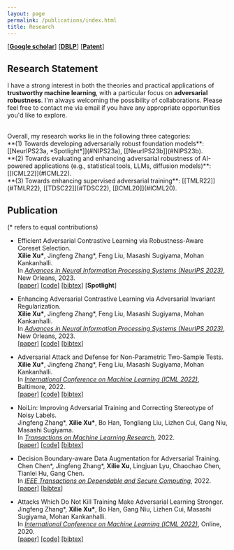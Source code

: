 ```yaml
---
layout: page
permalink: /publications/index.html
title: Research
---
```


[[**Google scholar**]](https://scholar.google.com/citations?hl=en&user=zea9MKUAAAAJ) [[**DBLP**]](https://dblp.org/pid/259/2327.html)  [[**Patent**]](https://www.patentguru.com/cn/inventor/%E5%BE%90%E6%9B%A6%E7%83%88) <br/>

## Research Statement
I have a strong interest in both the theories and practical applications of **trustworthy machine learning**, with a particular focus on **adversarial robustness**.
I'm always welcoming the possibility of collaborations. Please feel free to contact me via email if you have any appropriate opportunities you'd like to explore.

<br/>
Overall, my research works lie in the following three categories: <br/>
**(1) Towards developing adversarially robust foundation models**: [[NeurIPS23a, *Spotlight*]](#NIPS23a), [[NeurIPS23b]](#NIPS23b). <br/>
**(2) Towards evaluating and enhancing adversarial robustness of AI-powered applications (e.g., statistical tools, LLMs, diffusion models)**: [[ICML22]](#ICML22). <br/>
**(3) Towards enhancing supervised adversarial training**: [[TMLR22]](#TMLR22), [[TDSC22]](#TDSC22), [[ICML20]](#ICML20).


## Publication
(\* refers to equal contributions)
- <span id="NIPS23a">Efficient Adversarial Contrastive Learning via Robustness-Aware Coreset Selection.</span> <br/> **Xilie Xu\***, Jingfeng Zhang\*, Feng Liu, Masashi Sugiyama, Mohan Kankanhalli. <br/> In [*Advances in Neural Information Processing Systems (NeurIPS 2023)*](https://neurips.cc/Conferences/2023), New Orleans, 2023. <br/> [[paper]](https://arxiv.org/pdf/2302.03857.pdf) [[code]]() [[bibtex]](https://scholar.googleusercontent.com/scholar.bib?q=info:E_wpy3GVQbYJ:scholar.google.com/&output=citation&scisdr=ClE57TOnEJa_oLlkq7I:AFWwaeYAAAAAZRFis7KReHcROHAYnWoiV6gvx6Y&scisig=AFWwaeYAAAAAZRFisyCipyX6BVfYxxDG9kfCWu0&scisf=4&ct=citation&cd=-1&hl=en) [**Spotlight**]

- <span id="NIPS23b">Enhancing Adversarial Contrastive Learning via Adversarial Invariant Regularization.</span> <br/> **Xilie Xu\***, Jingfeng Zhang\*, Feng Liu, Masashi Sugiyama, Mohan Kankanhalli. <br/> In [*Advances in Neural Information Processing Systems (NeurIPS 2023)*](https://neurips.cc/Conferences/2023), New Orleans, 2023. <br/> [[paper]](https://arxiv.org/pdf/2305.00374.pdf) [[code]]() [[bibtex]](https://scholar.googleusercontent.com/scholar.bib?q=info:OluEdScbo14J:scholar.google.com/&output=citation&scisdr=ClE57TOnEJa_oLlkhpk:AFWwaeYAAAAAZRFinplfA6oeNQMV6GB6ciligwg&scisig=AFWwaeYAAAAAZRFinrFEeKoc-BMy_xfCVD0W_W4&scisf=4&ct=citation&cd=-1&hl=en&scfhb=1) <br/>

- <span id="ICML22">Adversarial Attack and Defense for Non-Parametric Two-Sample Tests.</span> <br/> **Xilie Xu\***, Jingfeng Zhang\*, Feng Liu, Masashi Sugiyama, Mohan Kankanhalli. <br/> In [*International Conference on Machine Learning (ICML 2022)*](https://icml.cc/Conferences/2022), Baltimore, 2022. <br/> [[paper]](https://proceedings.mlr.press/v162/xu22m/xu22m.pdf) [[code]](https://github.com/GodXuxilie/Robust-TST) [[bibtex]](https://scholar.googleusercontent.com/scholar.bib?q=info:2g1wRPv3Id4J:scholar.google.com/&output=citation&scisdr=ClE57TOnEJa_oLlkYEA:AFWwaeYAAAAAZRFieEDgzxiUY3BXxqs_xZL1MgE&scisig=AFWwaeYAAAAAZRFieI9pa-Q3utJ9CQwwgSiJ31I&scisf=4&ct=citation&cd=-1&hl=en)

- <span id="TMLR22">NoiLin: Improving Adversarial Training and Correcting Stereotype of Noisy Labels.</span>  <br> Jingfeng Zhang\*, **Xilie Xu\***, Bo Han, Tongliang Liu, Lizhen Cui, Gang Niu, Masashi Sugiyama. <br/> In [*Transactions on Machine Learning Research*](https://jmlr.org/tmlr/), 2022.<br/> [[paper]](https://openreview.net/pdf?id=zlQXV7xtZs) [[code]](https://github.com/zjfheart/NoiLIn) [[bibtex]](https://scholar.googleusercontent.com/scholar.bib?q=info:XgdVUPGCD5oJ:scholar.google.com/&output=citation&scisdr=ClE57TOnEJa_oLlkfhk:AFWwaeYAAAAAZRFiZhm0iLKjrkkSgMZj9OXzurs&scisig=AFWwaeYAAAAAZRFiZtcATe8SWP8hwQHf88b1n-E&scisf=4&ct=citation&cd=-1&hl=en&scfhb=1)


- <span id="TDSC22">Decision Boundary-aware Data Augmentation for Adversarial Training.</span> <br> Chen Chen\*, Jingfeng Zhang\*, **Xilie Xu**, Lingjuan Lyu, Chaochao Chen, Tianlei Hu, Gang Chen. <br/> In [*IEEE Transactions on Dependable and Secure Computing*](https://ieeexplore.ieee.org/xpl/RecentIssue.jsp?punumber=8858), 2022. <br/> [[paper]](https://ieeexplore.ieee.org/abstract/document/9754227) [[bibtex]](https://scholar.googleusercontent.com/scholar.bib?q=info:ZJT4e3wdL3YJ:scholar.google.com/&output=citation&scisdr=ClE57TOnEJa_oLlkUgk:AFWwaeYAAAAAZRFiSgk8vu679Kz5vSH7IboyCFA&scisig=AFWwaeYAAAAAZRFiSk7NLwlZHp3poWY2WEnqIqs&scisf=4&ct=citation&cd=-1&hl=en&scfhb=1)


- <span id="ICML20">Attacks Which Do Not Kill Training Make Adversarial Learning Stronger.</span> <br/> Jingfeng Zhang\*, **Xilie Xu\***, Bo Han, Gang Niu, Lizhen Cui, Masashi Sugiyama, Mohan Kankanhalli. <br/> In [*International Conference on Machine Learning (ICML 2022)*](https://icml.cc/Conferences/2020), Online, 2020.  <br/> [[paper]](https://proceedings.mlr.press/v119/zhang20z/zhang20z.pdf) [[code]](https://github.com/zjfheart/Friendly-Adversarial-Training) [[bibtex]](https://scholar.googleusercontent.com/scholar.bib?q=info:ZV_a5WLALAEJ:scholar.google.com/&output=citation&scisdr=ClE57TOnEJa_oLlkCUQ:AFWwaeYAAAAAZRFiEUTG2oLZn2W5XLkSdws1DXM&scisig=AFWwaeYAAAAAZRFiET8IWpCGzhK4DGqoMdS7mXI&scisf=4&ct=citation&cd=-1&hl=en)